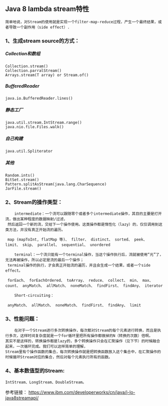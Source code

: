 
## Java 8 lambda stream特性
    简单地说，对Stream的使用就是实现一个filter-map-reduce过程，产生一个最终结果，或者导致一个副作用（side effect）.
### 1、生成stream source的方式：
##### Collection和数组
    Collection.stream()
    Collection.parralStream()
    Arrays.stream(T array) or Stream.of()
##### BufferedReader
    java.io.BufferedReader.lines()
##### 静态工厂
    java.util.stream.IntStream.range()
    java.nio.file.Files.walk()
##### 自己构建
    java.util.Spliterator
##### 其他
    Random.ints()
    BitSet.stream()
    Pattern.splitAsStream(java.lang.CharSequence)
    JarFile.stream()

### 2、Stream的操作类型：
        intermediate：一个流可以跟随零个或者多个intermediate操作，其目的主要是打开流，做出某种程度的数据映射/过滤，
     然后返回一个新的流，交给下一个操作使用。这类操作都是惰性化（lazy）的，仅仅调用到这类方法，并没有真正开始流的遍历。
     
     map (mapToInt, flatMap 等)、 filter、 distinct、 sorted、 peek、 limit、 skip、 parallel、 sequential、 unordered
     
        terminal：一个流只能有一个terminal操作，当这个操作执行后，流就被使用“光”了，无法再被操作，所以必定是流的最后一个操作；
     terminal操作的执行，才会真正开始流的遍历，并且会生成一个结果，或者一个side effect。
     
     forEach、 forEachOrdered、 toArray、 reduce、 collect、 min、 max、 count、 anyMatch、 allMatch、 noneMatch、 findFirst、 findAny、 iterator
     
        Short-circuiting：
     
     anyMatch、 allMatch、 noneMatch、 findFirst、 findAny、 limit

### 3、性能问题：
        在对于一个Stream进行多次转换操作，每次都对Stream的每个元素进行转换，而且是执行多次，这样时间复杂度就是一个for循环里把所有操作都做掉的N（转换的次数）倍啊。
    其实不是这样的，转换操作都是lazy的，多个转换操作只会在汇聚操作（见下节）的时候融合起来，一次循环完成。我们可以这样简单的理解，
    Stream里有个操作函数的集合，每次转换操作就是把转换函数放入这个集合中，在汇聚操作的时候循环Stream对应的集合，然后对每个元素执行所有的函数。


### 4、基本数值型的Stream:
    IntStream、LongStream、DoubleStream。
    
参考链接：
https://www.ibm.com/developerworks/cn/java/j-lo-java8streamapi/
